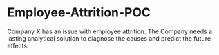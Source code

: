 # Employee-Attrition-POC
Company X has an issue with employee attrition. The Company needs a lasting analytical solution to diagnose the causes and predict the future effects.
